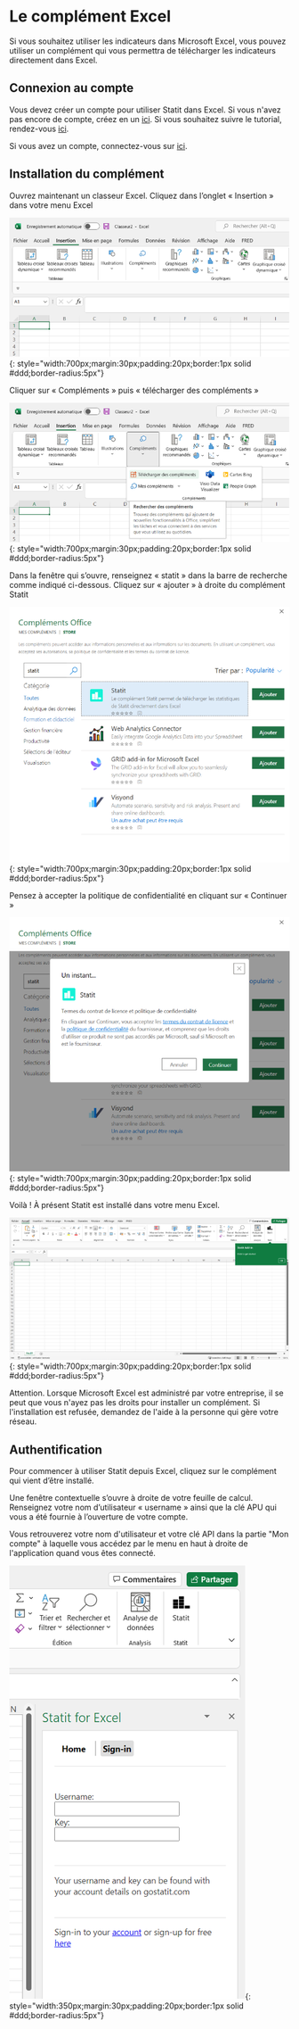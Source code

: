 # Le complément Excel

Si vous souhaitez utiliser les indicateurs dans Microsoft Excel, vous pouvez utiliser un complément qui vous permettra de télécharger les indicateurs directement dans Excel.

## Connexion au compte

Vous devez créer un compte pour utiliser Statit dans Excel. Si vous n'avez pas encore de compte, créez en un [ici](https://gostatit.com/sign). Si vous souhaitez suivre le tutorial, rendez-vous [ici](/favs/index.md).

Si vous avez un compte, connectez-vous sur [ici](https://gostatit.com/sign).

## Installation du complément

Ouvrez maintenant un classeur Excel. Cliquez dans l’onglet « Insertion » dans votre menu Excel

![Installer complément](/img/user-fr_excel_index_0.png){: style="width:700px;margin:30px;padding:20px;border:1px solid #ddd;border-radius:5px"}

Cliquer sur « Compléments » puis « télécharger des compléments »

![Installer complément](/img/user-fr_excel_index_1.png){: style="width:700px;margin:30px;padding:20px;border:1px solid #ddd;border-radius:5px"}

Dans la fenêtre qui s’ouvre, renseignez « statit » dans la barre de recherche comme indiqué ci-dessous. Cliquez sur « ajouter » à droite du complément Statit

![Installer complément](/img/user-fr_excel_index_2.png){: style="width:700px;margin:30px;padding:20px;border:1px solid #ddd;border-radius:5px"}

Pensez à accepter la politique de confidentialité en cliquant sur « Continuer »

![Installer complément](/img/user-fr_excel_index_3.png){: style="width:700px;margin:30px;padding:20px;border:1px solid #ddd;border-radius:5px"}

Voilà ! À présent Statit est installé dans votre menu Excel.

![Installer complément](/img/user-fr_excel_index_4.png){: style="width:700px;margin:30px;padding:20px;border:1px solid #ddd;border-radius:5px"}

Attention. Lorsque Microsoft Excel est administré par votre entreprise, il se peut que vous n'ayez pas les droits pour installer un complément. Si l'installation est refusée, demandez de l'aide à la personne qui gère votre réseau.

## Authentification

Pour commencer à utiliser Statit depuis Excel, cliquez sur le complément qui vient d’être installé.

Une fenêtre contextuelle s’ouvre à droite de votre feuille de calcul. Renseignez votre nom d’utilisateur « username » ainsi que la clé APU qui vous a été fournie à l’ouverture de votre compte.

Vous retrouverez votre nom d'utilisateur et votre clé API dans la partie "Mon compte" à laquelle vous accédez par le menu en haut à droite de l'application quand vous êtes connecté.

![Installer complément](/img/user-fr_excel_index_5.png){: style="width:350px;margin:30px;padding:20px;border:1px solid #ddd;border-radius:5px"}
